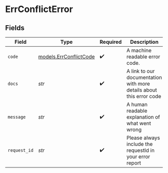 # ErrConflictError


## Fields

| Field                                                               | Type                                                                | Required                                                            | Description                                                         | Example                                                             |
| ------------------------------------------------------------------- | ------------------------------------------------------------------- | ------------------------------------------------------------------- | ------------------------------------------------------------------- | ------------------------------------------------------------------- |
| `code`                                                              | [models.ErrConflictCode](../models/errconflictcode.md)              | :heavy_check_mark:                                                  | A machine readable error code.                                      | CONFLICT                                                            |
| `docs`                                                              | *str*                                                               | :heavy_check_mark:                                                  | A link to our documentation with more details about this error code | https://bannerify.co/docs/api-reference/errors/code/CONFLICT        |
| `message`                                                           | *str*                                                               | :heavy_check_mark:                                                  | A human readable explanation of what went wrong                     |                                                                     |
| `request_id`                                                        | *str*                                                               | :heavy_check_mark:                                                  | Please always include the requestId in your error report            | req:1234                                                            |